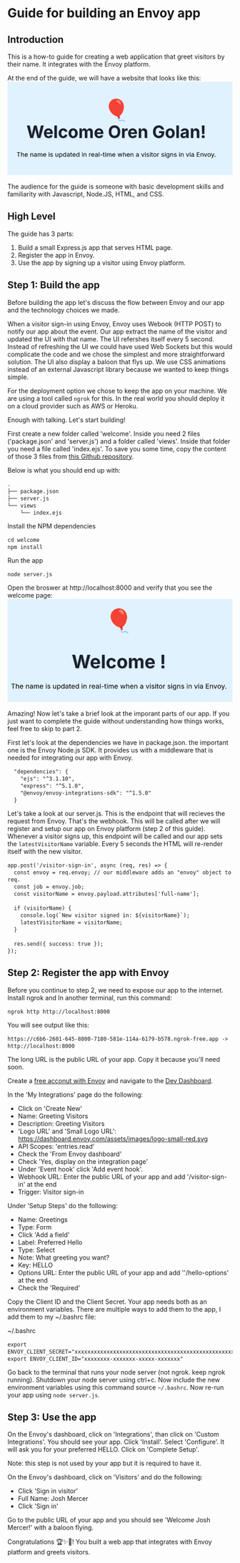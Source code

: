 # Guide for building an Envoy app

## Introduction
This is a how-to guide for creating a web application that greet visitors by their name. It integrates with the Envoy platform.

At the end of the guide, we will have a website that looks like this:
![welcome](final.png)

The audience for the guide is someone with basic development skills and familiarity with Javascript, Node.JS, HTML, and CSS. 

## High Level

The guide has 3 parts:
1. Build a small Express.js app that serves HTML page.
1. Register the app in Envoy.
1. Use the app by signing up a visitor using Envoy platform.

## Step 1: Build the app

Before building the app let's discuss the flow between Envoy and our app and the technology choices we made.

When a visitor sign-in using Envoy, Envoy uses Webook (HTTP POST) to notify our app about the event. Our app extract the name of the visitor and updated the UI with that name. The UI refershes itself every 5 second. Instead of refreshing the UI we could have used Web Sockets but this would complicate the code and we chose the simplest and more straightforward solution. The UI also display a baloon that flys up. We use CSS animations instead of an external Javascript library because we wanted to keep things simple.

For the deployment option we chose to keep the app on your machine. We are using a tool called `ngrok` for this. In the real world you should deploy it on a cloud provider such as AWS or Heroku. 

Enough with talking. Let's start building!

First create a new folder called 'welcome'. Inside you need 2 files ('package.json' and 'server.js') and a folder called 'views'. Inside that folder you need a file called 'index.ejs'. To save you some time, copy the content of those 3 files from [this Github repository](https://github.com/oren/my-plugin/tree/main/welcome).

Below is what you should end up with:
```
.
├── package.json
├── server.js
└── views
    └── index.ejs
```

Install the NPM dependencies
```
cd welcome
npm install
```

Run the app

```
node server.js
```

Open the broswer at http://localhost:8000 and verify that you see the welcome page:
![welcome](welcome.png)

Amazing! Now let's take a brief look at the imporant parts of our app. If you just want to complete the guide without understanding how things works, feel free to skip to part 2.


First let's look at the dependencies we have in package.json. the important one is the Envoy Node.js SDK. It provides us with a middleware that is needed for integrating our app with Envoy.
```
  "dependencies": {
    "ejs": "^3.1.10",
    "express": "^5.1.0",
    "@envoy/envoy-integrations-sdk": "^1.5.0"
  }
```

Let's take a look at our server.js. This is the endpoint that will recieves the request from Envoy. That's the webhook. This will be called after we will register and setup our app on Envoy platform (step 2 of this guide). Whenever a visitor signs up, this endpoint will be called and our app sets the `latestVisitorName` variable. Every 5 seconds the HTML will re-render itself with the new visitor.

```
app.post('/visitor-sign-in', async (req, res) => {
  const envoy = req.envoy; // our middleware adds an "envoy" object to req.
  const job = envoy.job;
  const visitorName = envoy.payload.attributes['full-name'];

  if (visitorName) {
    console.log(`New visitor signed in: ${visitorName}`);
    latestVisitorName = visitorName;
  }

  res.send({ success: true });
});

```

## Step 2: Register the app with Envoy

Before you continue to step 2, we need to expose our app to the internet. Install ngrok and In another terminal, run this command:

```
ngrok http http://localhost:8000
```

You will see output like this:

```
https://c6b6-2601-645-8800-7180-581e-114a-6179-b578.ngrok-free.app -> http://localhost:8000
```

The long URL is the public URL of your app. Copy it because you'll need soon.


Create a [free acconut with Envoy](https://signup.envoy.com) and navigate to the [Dev Dashboard](https://dashboard.envoy.com/dev-dashboard).

In the 'My Integrations' page do the following:
* Click on 'Create New'
* Name: Greeting Visitors
* Description: Greeting Visitors
* 'Logo URL' and 'Small Logo URL': https://dashboard.envoy.com/assets/images/logo-small-red.svg
* API Scopes: 'entries.read'
* Check the 'From Envoy dashboard'
* Check 'Yes, display on the integration page'
* Under 'Event hook' click 'Add event hook'.
* Webhook URL: Enter the public URL of your app and add '/visitor-sign-in' at the end
* Trigger: Visitor sign-in

Under 'Setup Steps' do the following:
* Name: Greetings
* Type: Form
* Click 'Add a field'
* Label: Preferred Hello
* Type: Select
* Note: What greeting you want?
* Key: HELLO
* Options URL: Enter the public URL of your app and add ''/hello-options' at the end
* Check the 'Required'

Copy the Client ID and the Client Secret. Your app needs both as an environment variables. There are multiple ways to add them to the app, I add them to my ~/.bashrc file:

~/.bashrc
```
export ENVOY_CLIENT_SECRET="xxxxxxxxxxxxxxxxxxxxxxxxxxxxxxxxxxxxxxxxxxxxxxxxxxxxxxx"
export ENVOY_CLIENT_ID="xxxxxxxx-xxxxxxx-xxxxx-xxxxxxx"
```

Go back to the terminal that runs your node server (not ngrok. keep ngrok running).
Shutdown your node server using ctrl+c. Now include the new environment variables using this command source `~/.bashrc`. Now re-run your app using `node server.js`. 


## Step 3: Use the app

On the Envoy's dashboard, click on 'Integrations', than click on 'Custom Integrations'. You should see your app. Click 'Install'. Select 'Configure'. It will ask you for your preferred HELLO. Click on 'Complete Setup'.

Note: this step is not used by your app but it is required to have it.

On the Envoy's dashboard, click on 'Visitors' and do the following:
* Click 'Sign in visitor'
* Full Name: Josh Mercer
* Click 'Sign in'

Go to the public URL of your app and you should see 'Welcome Josh Mercer!' with a baloon flying.

Congratulations 🏆✨🙌! You built a web app that integrates with Envoy platform and greets visitors.



